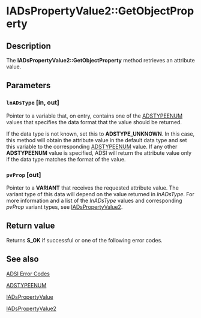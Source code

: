 # IADsPropertyValue2::GetObjectProperty

## Description

The **IADsPropertyValue2::GetObjectProperty** method retrieves an attribute value.

## Parameters

### `lnADsType` [in, out]

Pointer to a variable that, on entry, contains one of the [ADSTYPEENUM](https://learn.microsoft.com/windows/win32/api/iads/ne-iads-adstypeenum) values that specifies the data format that the value should be returned.

If the data type is not known, set this to **ADSTYPE_UNKNOWN**. In this case, this method will obtain the attribute value in the default data type and set this variable to the corresponding [ADSTYPEENUM](https://learn.microsoft.com/windows/win32/api/iads/ne-iads-adstypeenum) value. If any other **ADSTYPEENUM** value is specified, ADSI will return the attribute value only if the data type matches the format of the value.

### `pvProp` [out]

Pointer to a **VARIANT** that receives the requested attribute value. The variant type of this data will depend on the value returned in *lnADsType*. For more information and a list of the *lnADsType* values and corresponding *pvProp* variant types, see [IADsPropertyValue2](https://learn.microsoft.com/windows/desktop/api/iads/nn-iads-iadspropertyvalue2).

## Return value

Returns **S_OK** if successful or one of the following error codes.

## See also

[ADSI Error Codes](https://learn.microsoft.com/windows/desktop/ADSI/adsi-error-codes)

[ADSTYPEENUM](https://learn.microsoft.com/windows/win32/api/iads/ne-iads-adstypeenum)

[IADsPropertyValue](https://learn.microsoft.com/windows/desktop/api/iads/nn-iads-iadspropertyvalue)

[IADsPropertyValue2](https://learn.microsoft.com/windows/desktop/api/iads/nn-iads-iadspropertyvalue2)
